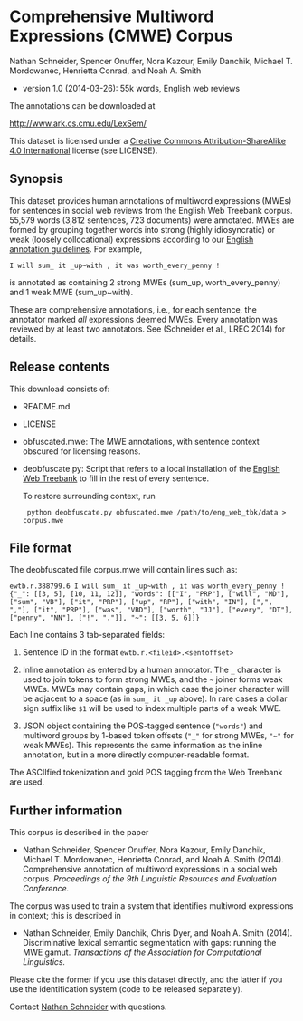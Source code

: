 Comprehensive Multiword Expressions (CMWE) Corpus
=================================================

Nathan Schneider, Spencer Onuffer, Nora Kazour, Emily Danchik, Michael T. Mordowanec, 
Henrietta Conrad, and Noah A. Smith 

 - version 1.0 (2014-03-26): 55k words, English web reviews

The annotations can be downloaded at 

  http://www.ark.cs.cmu.edu/LexSem/

This dataset is licensed under a [Creative Commons Attribution-ShareAlike 4.0 International](https://creativecommons.org/licenses/by-sa/4.0/) license (see LICENSE).


Synopsis
--------

This dataset provides human annotations of multiword expressions (MWEs) 
for sentences in social web reviews from the English Web Treebank corpus.
55,579 words (3,812 sentences, 723 documents) were annotated.
MWEs are formed by grouping together words into strong (highly idiosyncratic) 
or weak (loosely collocational) expressions according to our
[English annotation guidelines](https://github.com/nschneid/nanni/wiki/MWE-Annotation-Guidelines).
For example,

    I will sum_ it _up~with , it was worth_every_penny !

is annotated as containing 2 strong MWEs (sum_up, worth_every_penny) 
and 1 weak MWE (sum_up~with).

These are comprehensive annotations, i.e., for each sentence, 
the annotator marked *all* expressions deemed MWEs.
Every annotation was reviewed by at least two annotators.
See (Schneider et al., LREC 2014) for details.


Release contents
----------------

This download consists of:

 - README.md

 - LICENSE

 - obfuscated.mwe: The MWE annotations, with sentence context obscured for licensing reasons.

 - deobfuscate.py: Script that refers to a local installation of the 
   [English Web Treebank](http://catalog.ldc.upenn.edu/LDC2012T13) to fill in the rest of every sentence.
   
   To restore surrounding context, run

        python deobfuscate.py obfuscated.mwe /path/to/eng_web_tbk/data > corpus.mwe


File format
-----------

The deobfuscated file corpus.mwe will contain lines such as:

```
ewtb.r.388799.6 I will sum_ it _up~with , it was worth_every_penny !    {"_": [[3, 5], [10, 11, 12]], "words": [["I", "PRP"], ["will", "MD"], ["sum", "VB"], ["it", "PRP"], ["up", "RP"], ["with", "IN"], [",", ","], ["it", "PRP"], ["was", "VBD"], ["worth", "JJ"], ["every", "DT"], ["penny", "NN"], ["!", "."]], "~": [[3, 5, 6]]}
```

Each line contains 3 tab-separated fields:

  1. Sentence ID in the format `ewtb.r.<fileid>.<sentoffset>`

  2. Inline annotation as entered by a human annotator. The `_` character is used to join tokens 
     to form strong MWEs, and the `~` joiner forms weak MWEs. MWEs may contain gaps, in which case 
     the joiner character will be adjacent to a space (as in `sum_ it _up` above). 
     In rare cases a dollar sign suffix like `$1` will be used to index multiple parts of a weak MWE.

  3. JSON object containing the POS-tagged sentence (`"words"`) and 
     multiword groups by 1-based token offsets (`"_"` for strong MWEs, `"~"` for weak MWEs).
     This represents the same information as the inline annotation, but in a more directly 
     computer-readable format.

The ASCIIfied tokenization and gold POS tagging from the Web Treebank are used.


Further information
-------------------

This corpus is described in the paper

  -  Nathan Schneider, Spencer Onuffer, Nora Kazour, Emily Danchik, Michael T. Mordowanec, 
    Henrietta Conrad, and Noah A. Smith (2014). 
    Comprehensive annotation of multiword expressions in a social web corpus. 
    _Proceedings of the 9th Linguistic Resources and Evaluation Conference._

The corpus was used to train a system that identifies multiword expressions in context; 
this is described in

 -  Nathan Schneider, Emily Danchik, Chris Dyer, and Noah A. Smith (2014). 
    Discriminative lexical semantic segmentation with gaps: running the MWE gamut. 
    _Transactions of the Association for Computational Linguistics._

Please cite the former if you use this dataset directly, and the latter if you use 
the identification system (code to be released separately).

Contact [Nathan Schneider](http://nathan.cl) with questions.
